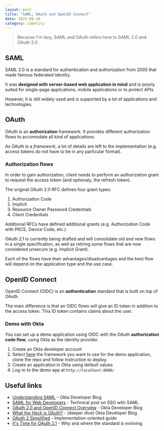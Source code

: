 ```yaml
---
layout: post
title: "SAML, OAuth and OpenID Connect"
date: 2022-08-18
category: identity
---
```

> Because I'm lazy, SAML and OAuth refers here to SAML 2.0 and OAuth 2.0.

## SAML
SAML 2.0 is a standard for authentication and authorization from 2005 that made famous federated identity.

It was **designed with server-based web application in mind** and is poorly suited for single-page applications, mobile applications or to protect APIs.

However, it is still widely used and is supported by a lot of applications and technologies.

## OAuth
OAuth is an **authorization** framework. It provides different authorization flows to accomodate all kind of applications.

As OAuth is a *framework*, a lot of details are left to the implementation (e.g. access tokens do not have to be in any particular format).

### Authorization flows
In order to gain authorization, client needs to perform an authorization grant to request the access token (and optionaly, the refresh token).

The original OAuth 2.0 RFC defines four grant types:
1. Authorization Code
2. Implicit
3. Resource Owner Password Credentials
4. Client Credentials

Additional RFCs have defined additional grants (e.g. Authorization Code with PKCE, Device Code, etc.).

OAuth 2.1 is currently being drafted and will consolidate old and new flows in a single specification, as well as retiring some flows that are now considered unsecure (e.g. Implicit Grant).

Each of the flows have their advantages/disadvantages and the best flow will depend on the application type and the use case.

## OpenID Connect
OpenID Connect (OIDC) is an **authentication** standard that is built on top of OAuth.

The main difference is that an OIDC flows will give an ID token in addition to the access token. This ID token contains claims about the user.

### Demo with Okta
You can set up a demo application using OIDC with the OAuth **authorization code flow**, using Okta as the identity provider.

1. Create an Okta developer account
2. Select [here](https://developer.okta.com/docs/guides/implement-grant-type/authcode/main/#examples) the framework you want to use for the demo application, clone the repo and follow instruction to deploy.
3. Create an application in Okta using default values
4. Log-in to the demo app at `http://localhost:8080/`


## Useful links
- [Understanding SAML](https://developer.okta.com/docs/concepts/saml) - Okta Developer Blog
- [SAML for Web Developers](https://github.com/jch/saml) - Technical post on SSO with SAML
- [OAuth 2.0 and OpenID Connect Overview](https://developer.okta.com/docs/concepts/oauth-openid) - Okta Developer Blog
- [What the Heck is OAuth?](https://developer.okta.com/blog/2017/06/21/what-the-heck-is-oauth) - (deeper dive) Okta Developer Blog
- [OAuth 2 Simplified](https://aaronparecki.com/oauth-2-simplified) - Implementation-oriented guide
- [It's Time for OAuth 2.1](https://aaronparecki.com/2019/12/12/21/its-time-for-oauth-2-dot-1) - Why and where the standard is evolving

